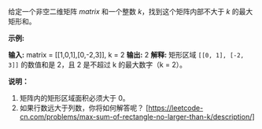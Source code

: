 给定一个非空二维矩阵 _matrix_ 和一个整数 _k_，找到这个矩阵内部不大于 _k_ 的最大矩形和。

**示例:**

**输入:** matrix = \[\[1,0,1\],\[0,-2,3\]\], k = 2
**输出:** 2 
**解释:** 矩形区域 `[[0, 1], [-2, 3]]` 的数值和是 2，且 2 是不超过 k 的最大数字（k = 2）。

**说明：**

1.  矩阵内的矩形区域面积必须大于 0。
2.  如果行数远大于列数，你将如何解答呢？ 
[https://leetcode-cn.com/problems/max-sum-of-rectangle-no-larger-than-k/description/]
